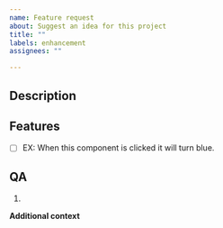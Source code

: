 ```yaml
---
name: Feature request
about: Suggest an idea for this project
title: ""
labels: enhancement
assignees: ""

---
```


## Description
<!-- A clear and concise description of what you want to happen. -->


## Features
<!-- Specific implementable attributes for this solution. -->
- [ ] EX: When this component is clicked it will turn blue.

## QA
<!-- Define the steps for QA to test this new feature -->
1. 

**Additional context**
<!-- Add any other context or screenshots about the feature request here. -->
